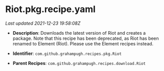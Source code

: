 # Riot.pkg.recipe.yaml

_Last updated 2021-12-23 19:58:08Z_

- **Description**: Downloads the latest version of Riot and creates a package. Note that this recipe has been deprecated, as Riot has been renamed to Element (Riot). Please use the Element recipes instead.

- **Identifier**: `com.github.grahampugh.recipes.pkg.Riot`

- **Parent Recipes**: `com.github.grahampugh.recipes.download.Riot`
